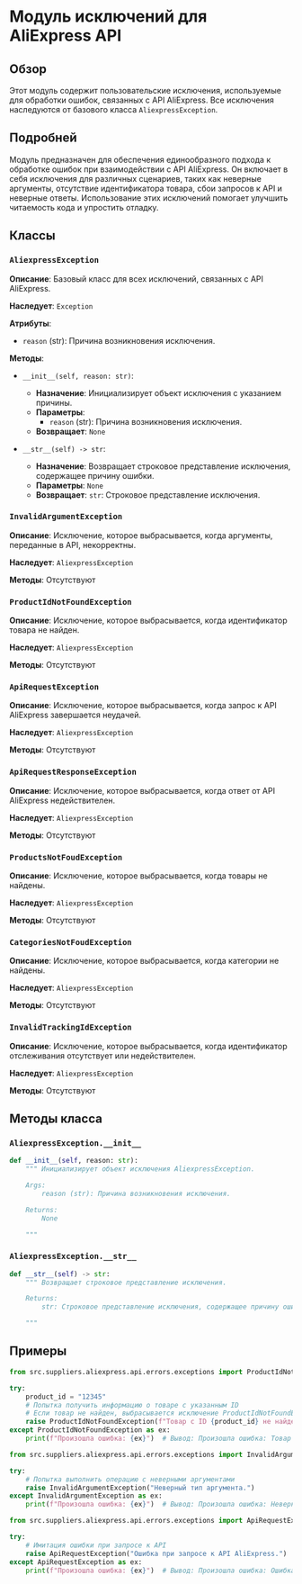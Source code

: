 # Модуль исключений для AliExpress API

## Обзор

Этот модуль содержит пользовательские исключения, используемые для обработки ошибок, связанных с API AliExpress. Все исключения наследуются от базового класса `AliexpressException`.

## Подробней

Модуль предназначен для обеспечения единообразного подхода к обработке ошибок при взаимодействии с API AliExpress. Он включает в себя исключения для различных сценариев, таких как неверные аргументы, отсутствие идентификатора товара, сбои запросов к API и неверные ответы. Использование этих исключений помогает улучшить читаемость кода и упростить отладку.

## Классы

### `AliexpressException`

**Описание**: Базовый класс для всех исключений, связанных с API AliExpress.

**Наследует**: `Exception`

**Атрибуты**:

-   `reason` (str): Причина возникновения исключения.

**Методы**:

-   `__init__(self, reason: str)`:
    *   **Назначение**: Инициализирует объект исключения с указанием причины.
    *   **Параметры**:
        *   `reason` (str): Причина возникновения исключения.
    *   **Возвращает**: `None`

-   `__str__(self) -> str`:
    *   **Назначение**: Возвращает строковое представление исключения, содержащее причину ошибки.
    *   **Параметры**: `None`
    *   **Возвращает**: `str`: Строковое представление исключения.

### `InvalidArgumentException`

**Описание**: Исключение, которое выбрасывается, когда аргументы, переданные в API, некорректны.

**Наследует**: `AliexpressException`

**Методы**: Отсутствуют

### `ProductIdNotFoundException`

**Описание**: Исключение, которое выбрасывается, когда идентификатор товара не найден.

**Наследует**: `AliexpressException`

**Методы**: Отсутствуют

### `ApiRequestException`

**Описание**: Исключение, которое выбрасывается, когда запрос к API AliExpress завершается неудачей.

**Наследует**: `AliexpressException`

**Методы**: Отсутствуют

### `ApiRequestResponseException`

**Описание**: Исключение, которое выбрасывается, когда ответ от API AliExpress недействителен.

**Наследует**: `AliexpressException`

**Методы**: Отсутствуют

### `ProductsNotFoudException`

**Описание**: Исключение, которое выбрасывается, когда товары не найдены.

**Наследует**: `AliexpressException`

**Методы**: Отсутствуют

### `CategoriesNotFoudException`

**Описание**: Исключение, которое выбрасывается, когда категории не найдены.

**Наследует**: `AliexpressException`

**Методы**: Отсутствуют

### `InvalidTrackingIdException`

**Описание**: Исключение, которое выбрасывается, когда идентификатор отслеживания отсутствует или недействителен.

**Наследует**: `AliexpressException`

**Методы**: Отсутствуют

## Методы класса

### `AliexpressException.__init__`

```python
def __init__(self, reason: str):
    """ Инициализирует объект исключения AliexpressException.

    Args:
        reason (str): Причина возникновения исключения.

    Returns:
        None

    """
```

### `AliexpressException.__str__`

```python
def __str__(self) -> str:
    """ Возвращает строковое представление исключения.

    Returns:
        str: Строковое представление исключения, содержащее причину ошибки.

    """
```

## Примеры

```python
from src.suppliers.aliexpress.api.errors.exceptions import ProductIdNotFoundException

try:
    product_id = "12345"
    # Попытка получить информацию о товаре с указанным ID
    # Если товар не найден, выбрасывается исключение ProductIdNotFoundException
    raise ProductIdNotFoundException(f"Товар с ID {product_id} не найден.")
except ProductIdNotFoundException as ex:
    print(f"Произошла ошибка: {ex}")  # Вывод: Произошла ошибка: Товар с ID 12345 не найден.
```
```python
from src.suppliers.aliexpress.api.errors.exceptions import InvalidArgumentException

try:
    # Попытка выполнить операцию с неверными аргументами
    raise InvalidArgumentException("Неверный тип аргумента.")
except InvalidArgumentException as ex:
    print(f"Произошла ошибка: {ex}")  # Вывод: Произошла ошибка: Неверный тип аргумента.
```
```python
from src.suppliers.aliexpress.api.errors.exceptions import ApiRequestException

try:
    # Имитация ошибки при запросе к API
    raise ApiRequestException("Ошибка при запросе к API AliExpress.")
except ApiRequestException as ex:
    print(f"Произошла ошибка: {ex}")  # Вывод: Произошла ошибка: Ошибка при запросе к API AliExpress.